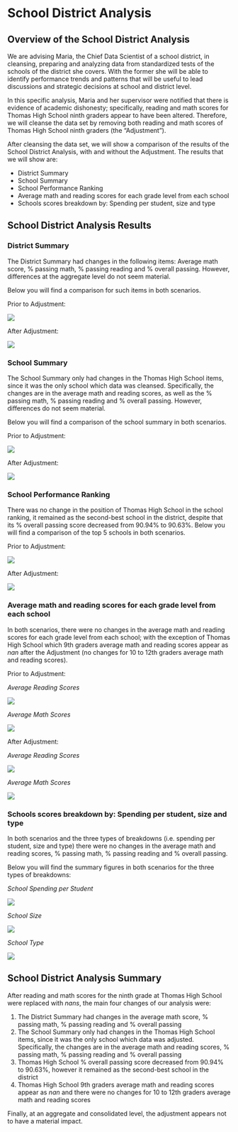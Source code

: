 # School District Analysis


## Overview of the School District Analysis
We are advising Maria, the Chief Data Scientist of a school district, in cleansing, preparing and analyzing data from standardized tests of the schools of the district she covers. With the former she will be able to identify performance trends and patterns that will be useful to lead discussions and strategic decisions at school and district level.

In this specific analysis, Maria and her supervisor were notified that there is evidence of academic dishonesty; specifically, reading and math scores for Thomas High School ninth graders appear to have been altered. Therefore, we will cleanse the data set by removing both reading and math scores of Thomas High School ninth graders (the “Adjustment”).

After cleansing the data set, we will show a comparison of the results of the School District Analysis, with and without the Adjustment. The results that we will show are:
- District Summary 
- School Summary
- School Performance Ranking
- Average math and reading scores for each grade level from each school
- Schools scores breakdown by: Spending per student, size and type


## School District Analysis Results

### District Summary

The District Summary had changes in the following items: Average math score, % passing math, % passing reading and % overall passing. However, differences at the aggregate level do not seem material.

Below you will find a comparison for such items in both scenarios.

Prior to Adjustment:

![](District_Summary_Prior.png)

After Adjustment:

![](District_Summary_After.png)

### School Summary

The School Summary only had changes in the Thomas High School items, since it was the only school which data was cleansed. Specifically, the changes are in the average math and reading scores, as well as the % passing math, % passing reading and % overall passing. However, differences do not seem material.

Below you will find a comparison of the school summary in both scenarios.

Prior to Adjustment:

![](School_Summary_Prior.png)

After Adjustment:

![](School_Summary_After.png)

### School Performance Ranking

There was no change in the position of Thomas High School in the school ranking, it remained as the second-best school in the district, despite that its % overall passing score decreased from 90.94% to 90.63%. Below you will find a comparison of the top 5 schools in both scenarios.

Prior to Adjustment:

![](Ranking_Prior.png)

After Adjustment:

![](Ranking_After.png)

### Average math and reading scores for each grade level from each school

In both scenarios, there were no changes in the average math and reading scores for each grade level from each school; with the exception of Thomas High School which 9th graders average math and reading scores appear as *nan* after the Adjustment (no changes for 10 to 12th graders average math and reading scores).

Prior to Adjustment:

*Average Reading Scores*

![](Reading_Prior.png)

*Average Math Scores*

![](Math_Prior.png)

After Adjustment:

*Average Reading Scores*

![](Reading_After.png)

*Average Math Scores*

![](Math_After.png)

### Schools scores breakdown by: Spending per student, size and type

In both scenarios and the three types of breakdowns (i.e. spending per student, size and type) there were no changes in the average math and reading scores, % passing math, % passing reading and % overall passing. 

Below you will find the summary figures in both scenarios for the three types of breakdowns:

*School Spending per Student*

![](Spending.png)

*School Size*

![](Size.png)

*School Type*

![](Type.png)


## School District Analysis Summary

After reading and math scores for the ninth grade at Thomas High School were replaced with *nans*, the main four changes of our analysis were:
1.	The District Summary had changes in the average math score, % passing math, % passing reading and % overall passing
2.	The School Summary only had changes in the Thomas High School items, since it was the only school which data was adjusted. Specifically, the changes are in the average math and reading scores, % passing math, % passing reading and % overall passing
3.	Thomas High School % overall passing score decreased from 90.94% to 90.63%, however it remained as the second-best school in the district
4.	Thomas High School 9th graders average math and reading scores appear as *nan* and there were no changes for 10 to 12th graders average math and reading scores

Finally, at an aggregate and consolidated level, the adjustment appears not to have a material impact.
